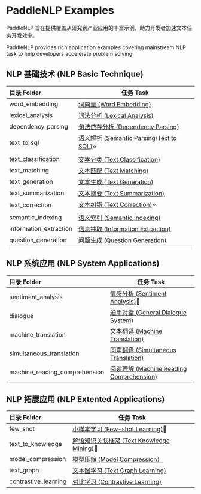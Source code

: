 # PaddleNLP Examples

PaddleNLP 旨在提供覆盖从研究到产业应用的丰富示例，助力开发者加速文本任务开发效率。

PaddleNLP provides rich application examples covering mainstream NLP task to help developers accelerate problem solving.

## NLP 基础技术 (NLP Basic Technique)

| 目录 Folder            | 任务 Task                                                                                                                            |
|:-----------------------|--------------------------------------------------------------------------------------------------------------------------------------|
| word_embedding         | [词向量 (Word Embedding)](https://github.com/PaddlePaddle/PaddleNLP/tree/release/2.8/examples/word_embedding)                        |
| lexical_analysis       | [词法分析 (Lexical Analysis)](./lexical_analysis/)                                                                                   |
| dependency_parsing     | [句法依存分析 (Dependency Parsing)](https://github.com/PaddlePaddle/PaddleNLP/tree/release/2.8/examples/dependency_parsing/ddparser) |
| text_to_sql            | [语义解析 (Semantic Parsing/Text to SQL)](https://github.com/PaddlePaddle/PaddleNLP/tree/release/2.8/examples/text_to_sql):star:     |
| text_classification    | [文本分类 (Text Classification)](https://github.com/PaddlePaddle/PaddleNLP/tree/develop/slm/applications/text_classification)                                                                             |
| text_matching          | [文本匹配 (Text Matching)](./text_matching/)                                                                                         |
| text_generation        | [文本生成 (Text Generation)](https://github.com/PaddlePaddle/PaddleNLP/tree/release/2.8/examples/text_generation/)                                                                                     |
| text_summarization     | [文本摘要 (Text Summarization)](./text_summarization/)                                                                               |
| text_correction        | [文本纠错 (Text Correction)](https://github.com/PaddlePaddle/PaddleNLP/tree/release/2.8/examples/text_correction/):star:                                                                               |
| semantic_indexing      | [语义索引 (Semantic Indexing)](./semantic_indexing/)                                                                                 |
| information_extraction | [信息抽取 (Information Extraction)](./information_extraction/)                                                                       |
| question_generation    | [问题生成 (Question Generation)](https://github.com/PaddlePaddle/PaddleNLP/tree/release/2.8/examples/question_generation/)                                                                             |

## NLP 系统应用 (NLP System Applications)

| 目录 Folder                   | 任务 Task                                                                    |
|:------------------------------|------------------------------------------------------------------------------|
| sentiment_analysis            | [情感分析 (Sentiment Analysis)](./sentiment_analysis/):star2:                |
| dialogue                      | [通用对话 (General Dialogue System)](https://github.com/PaddlePaddle/PaddleNLP/tree/release/2.8/examples/dialogue/)                            |
| machine_translation           | [文本翻译 (Machine Translation)](./machine_translation/)                     |
| simultaneous_translation      | [同声翻译 (Simultaneous Translation)](./simultaneous_translation/)           |
| machine_reading_comprehension | [阅读理解 (Machine Reading Comprehension)](./machine_reading_comprehension/) |

## NLP 拓展应用 (NLP Extented Applications)

| 目录 Folder          | 任务 Task                                                               |
|:---------------------|-------------------------------------------------------------------------|
| few_shot             | [小样本学习 (Few-shot Learning)](./few_shot/):star2:                    |
| text_to_knowledge    | [解语知识关联框架 (Text Knowledge Mining)](./text_to_knowledge/):star2:  |
| model_compression    | [模型压缩 (Model Compression）](./model_compression/)                    |
| text_graph           | [文本图学习 (Text Graph Learning)](./text_graph/erniesage/)             |
| contrastive_learning | [对比学习 (Contrastive Learning)](./contrastive_learning/)              |

